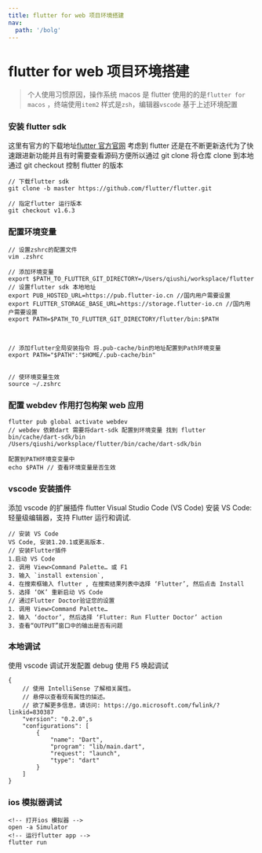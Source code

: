 ```yaml
---
title: flutter for web 项目环境搭建
nav:
  path: '/bolg'
---
```


# flutter for web 项目环境搭建

> 个人使用习惯原因，操作系统 macos 是 flutter 使用的的是`flutter for macos` ，终端使用`item2` 样式是`zsh`，编辑器`vscode` 基于上述环境配置

### 安装 flutter sdk

这里有官方的下载地址[flutter 官方官网](https://flutterchina.club/setup-macos/) 考虑到 flutter 还是在不断更新迭代为了快速跟进新功能并且有时需要查看源码方便所以通过 git clone 将仓库 clone 到本地通过 git checkout 控制 flutter 的版本

```shell
// 下载flutter sdk
git clone -b master https://github.com/flutter/flutter.git

// 指定flutter 运行版本
git checkout v1.6.3
```

### 配置环境变量

```
// 设置zshrc的配置文件
vim .zshrc

// 添加环境变量
export $PATH_TO_FLUTTER_GIT_DIRECTORY=/Users/qiushi/worksplace/flutter // 设置flutter sdk 本地地址
export PUB_HOSTED_URL=https://pub.flutter-io.cn //国内用户需要设置
export FLUTTER_STORAGE_BASE_URL=https://storage.flutter-io.cn //国内用户需要设置
export PATH=$PATH_TO_FLUTTER_GIT_DIRECTORY/flutter/bin:$PATH



// 添加flutter全局安装指令 将.pub-cache/bin的地址配置到Path环境变量
export PATH="$PATH":"$HOME/.pub-cache/bin"


// 使环境变量生效
source ~/.zshrc
```

### 配置 webdev 作用打包构架 web 应用

```
flutter pub global activate webdev
// webdev 依赖dart 需要将dart-sdk 配置到环境变量 找到 flutter bin/cache/dart-sdk/bin
/Users/qiushi/worksplace/flutter/bin/cache/dart-sdk/bin

配置到PATH环境变变量中
echo $PATH // 查看环境变量是否生效

```

### vscode 安装插件

添加 vscode 的扩展插件 flutter
Visual Studio Code (VS Code) 安装
VS Code: 轻量级编辑器，支持 Flutter 运行和调试.

```
// 安装 VS Code
VS Code, 安装1.20.1或更高版本.
// 安装Flutter插件
1.启动 VS Code
2. 调用 View>Command Palette… 或 F1
3. 输入 `install extension`,
4. 在搜索框输入 flutter , 在搜索结果列表中选择 ‘Flutter’, 然后点击 Install
5. 选择 ‘OK’ 重新启动 VS Code
// 通过Flutter Doctor验证您的设置
1. 调用 View>Command Palette…
2. 输入 ‘doctor’, 然后选择 ‘Flutter: Run Flutter Doctor’ action
3. 查看“OUTPUT”窗口中的输出是否有问题

```

### 本地调试

使用 vscode 调试开发配置 debug 使用 F5 唤起调试

```
{
    // 使用 IntelliSense 了解相关属性。
    // 悬停以查看现有属性的描述。
    // 欲了解更多信息，请访问: https://go.microsoft.com/fwlink/?linkid=830387
    "version": "0.2.0",s
    "configurations": [
        {
            "name": "Dart",
            "program": "lib/main.dart",
            "request": "launch",
            "type": "dart"
        }
    ]
}
```

### ios 模拟器调试

```
<!-- 打开ios 模拟器 -->
open -a Simulator
<!-- 运行flutter app -->
flutter run

```

